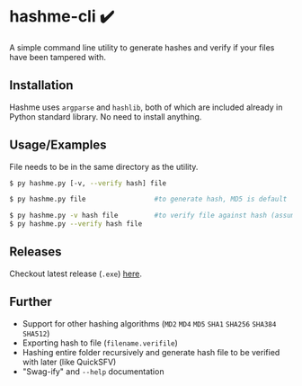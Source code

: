 # hashme-cli ✔️
A simple command line utility to generate hashes and verify if your files have been tampered with.

## Installation
Hashme uses `argparse` and `hashlib`, both of which are included already in Python standard library. No need to install anything.

## Usage/Examples
File needs to be in the same directory as the utility.

```sh
$ py hashme.py [-v, --verify hash] file
```

```sh
$ py hashme.py file					#to generate hash, MD5 is default

$ py hashme.py -v hash file 		#to verify file against hash (assumed to be MD5 by default)
$ py hashme.py --verify hash file
```

## Releases
Checkout latest release (`.exe`) [here](https://github.com/abhishekarya1/hashme-cli/releases).

## Further
- Support for other hashing algorithms (`MD2` `MD4` `MD5` `SHA1` `SHA256` `SHA384` `SHA512`)
- Exporting hash to file (`filename.verifile`)
- Hashing entire folder recursively and generate hash file to be verified with later (like QuickSFV)
- "Swag-ify" and `--help` documentation